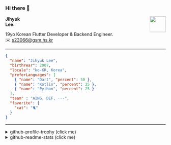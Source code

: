 ### Hi there 👋
<img src="https://github.githubassets.com/images/mona-loading-default.gif" width="50px" align="right">
</a>

**Jihyuk\
Lee.**

19yo Korean Flutter Developer & Backend Engineer.\
✉️ <s23066@gsm.hs.kr>

---

```json
{
  "name": "Jihyuk Lee",
  "birthYear": 2007,
  "locale": "ko-KR, Korea",
  "preferLanguages": [
    { "name": "Dart", "percent": 50 },
    { "name": "Kotlin", "percent": 25 },
    { "name": "Python", "percent": 25 }
  ],
  "team" : "AING, DEF, ···",
  "favorite": {
    "cat": "🐈"
  }
}
```
---
<details>
  <summary>github-profile-trophy (click me)</summary>
  
![](https://github-profile-trophy.vercel.app/?username=withJihyuk&row=1&column=8&theme=nord)
  
</details>
<details>
  <summary>github-readme-stats (click me)</summary>
  
<!--START_SECTION:waka-->
![Code Time](http://img.shields.io/badge/Code%20Time-866%20hrs%2040%20mins-blue)

![Lines of code](https://img.shields.io/badge/%EC%A0%80%EB%8A%94%20%EC%97%AC%ED%83%9C%EA%B9%8C%EC%A7%80%20-642.3%20thousand%20%EC%A4%84%EC%9D%98%20%EC%BD%94%EB%93%9C%EB%A5%BC%20%EC%9E%91%EC%84%B1%ED%96%88%EC%96%B4%EC%9A%94.-blue)

**저는 아침형 인간이에요. 🐤** 

```text
🌞 아침                     686 commits         █████░░░░░░░░░░░░░░░░░░░░   20.05 % 
🌆 낮　                     1185 commits        █████████░░░░░░░░░░░░░░░░   34.64 % 
🌃 저녁                     1230 commits        █████████░░░░░░░░░░░░░░░░   35.95 % 
🌙 밤　                     320 commits         ██░░░░░░░░░░░░░░░░░░░░░░░   09.35 % 
```


📊 **저는 이번주를 이렇게 시간을 보냈어요.** 

```text
🕑︎ Timezone: Asia/Seoul

💬 프로그래밍 언어들: 
Java                     3 hrs               ███████████░░░░░░░░░░░░░░   44.66 % 
YAML                     2 hrs 3 mins        ████████░░░░░░░░░░░░░░░░░   30.56 % 
Kotlin                   56 mins             ████░░░░░░░░░░░░░░░░░░░░░   14.08 % 
Gradle                   23 mins             █░░░░░░░░░░░░░░░░░░░░░░░░   05.72 % 
Groovy                   5 mins              ░░░░░░░░░░░░░░░░░░░░░░░░░   01.41 % 

🔥 에디터들: 
IntelliJ IDEA            6 hrs 36 mins       █████████████████████████   98.24 % 
VS Code                  7 mins              ░░░░░░░░░░░░░░░░░░░░░░░░░   01.76 % 

💻 운영 체제들: 
Mac                      6 hrs 44 mins       █████████████████████████   100.00 % 
```


 Last Updated on 17/05/2025 18:48:25 UTC
<!--END_SECTION:waka-->

</details>

</div>

